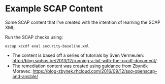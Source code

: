 # Example SCAP Content
Some SCAP content that I've created with the intention of learning the SCAP XML.

Run the SCAP checks using:
```
oscap xccdf eval security-baseline.xml
```

* The content is based off a series of tutorials by Sven Vermeulen: http://blog.siphos.be/2013/12/running-a-bit-with-the-xccdf-document/.
* The remediation content was created using guidance from Zbyněk Moravec: https://blog-zbynek.rhcloud.com/2016/09/12/ssg-openscap-and-ansible/
